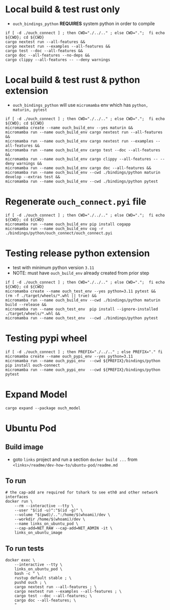 # Local build & test rust only
* `ouch_bindings_python` **REQUIRES** system python in order to compile  
```shell
if [ -d ./ouch_connect ] ; then CWD="./../.." ; else CWD=".";  fi echo ${CWD}; cd ${CWD}
cargo nextest run --all-features &&
cargo nextest run --examples --all-features &&
cargo test --doc --all-features &&
cargo doc --all-features --no-deps &&
cargo clippy --all-features -- --deny warnings
```

# Local build & test rust & python extension
* `ouch_bindings_python` will use `micromamba` env which has `python, maturin, pytest`
```shell
if [ -d ./ouch_connect ] ; then CWD="./../.." ; else CWD=".";  fi echo ${CWD}; cd ${CWD}
micromamba create --name ouch_build_env --yes maturin &&
micromamba run --name ouch_build_env cargo nextest run --all-features &&
micromamba run --name ouch_build_env cargo nextest run --examples --all-features && 
micromamba run --name ouch_build_env cargo test --doc --all-features &&
micromamba run --name ouch_build_env cargo clippy --all-features -- --deny warnings &&
micromamba run --name ouch_build_env cargo doc --all-features &&
micromamba run --name ouch_build_env --cwd ./bindings/python maturin develop --extras test &&
micromamba run --name ouch_build_env --cwd ./bindings/python pytest
```

# Regenerate `ouch_connect.pyi` file
```shell
if [ -d ./ouch_connect ] ; then CWD="./../.." ; else CWD=".";  fi echo ${CWD}; cd ${CWD}
micromamba run --name ouch_build_env pip install cogapp
micromamba run --name ouch_build_env cog -r ./bindings/python/ouch_connect/ouch_connect.pyi
```

# Testing release python extension
* test with minimum python version `3.11`
* NOTE: must have `ouch_build_env` already created from prior step
```shell
if [ -d ./ouch_connect ] ; then CWD="./../.." ; else CWD=".";  fi echo ${CWD}; cd ${CWD}
micromamba create --name ouch_test_env --yes python=3.11 pytest &&
(rm -f ./target/wheels/*.whl || true) &&
micromamba run --name ouch_build_env --cwd ./bindings/python maturin build --release &&
micromamba run --name ouch_test_env  pip install --ignore-installed ./target/wheels/*.whl &&
micromamba run --name ouch_test_env  --cwd ./bindings/python pytest
```


# Testing pypi wheel
```shell
if [ -d ./ouch_connect ] ; then PREFIX="./../.." ; else PREFIX="." fi
micromamba create --name ouch_pypi_env --yes python=3.11
micromamba run --name ouch_pypi_env  --cwd ${PREFIX}/bindings/python pip install ouch-connect
micromamba run --name ouch_pypi_env  --cwd ${PREFIX}/bindings/python pytest
```

# Expand Model
```shell
cargo expand --package ouch_model
```

# Ubuntu Pod 
## Build image
* goto `links` project and run a section `docker build ...` from `<links>/readme/dev-how-to/ubuntu-pod/readme.md`

## To run
```shell
# the cap-add are required for tshark to see eth0 and other network interfaces
docker run \
    --rm --interactive --tty \
    --user "$(id -u)":"$(id -g)" \
    --volume "$(pwd)/..":/home/$(whoami)/dev \
    --workdir /home/$(whoami)/dev \
    --name links_on_ubuntu_pod \
    --cap-add=NET_RAW --cap-add=NET_ADMIN -it \
    links_on_ubuntu_image
```

## To run tests
```shell
docker exec \
    --interactive --tty \
    links_on_ubuntu_pod \
    bash -c " \
    rustup default stable ; \
    pushd ouch ; \
    cargo nextest run --all-features ; \
    cargo nextest run --examples --all-features ; \
    cargo test --doc --all-features; \
    cargo doc --all-features; \
    "
```